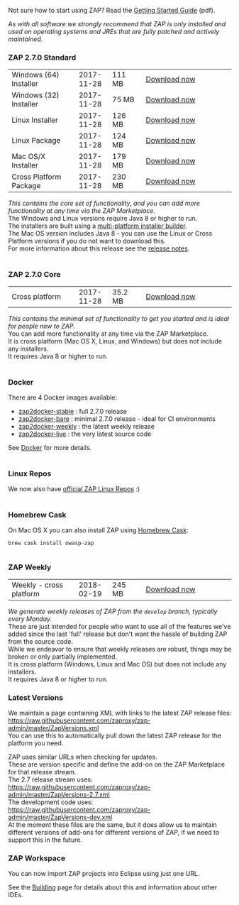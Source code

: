 Not sure how to start using ZAP? Read the [Getting Started Guide](https://github.com/zaproxy/zaproxy/releases/download/2.7.0/ZAPGettingStartedGuide-2.7.pdf) (pdf).

_As with all software we strongly recommend that ZAP is only installed and used on operating systems and JREs that are fully patched and actively maintained._

### ZAP 2.7.0 Standard

<table width='80%'>
<tr>
<td width='30%'>Windows (64) Installer</td><td width='15%'>2017-11-28</td><td width='15%'>111 MB</td><td><a href='https://github.com/zaproxy/zaproxy/releases/download/2.7.0/ZAP_2_7_0_windows.exe'>Download now</a></td>
</tr>
<tr>
<td width='30%'>Windows (32) Installer</td><td width='15%'>2017-11-28</td><td width='15%'>75 MB</td><td><a href='https://github.com/zaproxy/zaproxy/releases/download/2.7.0/ZAP_2_7_0_windows-x32.exe'>Download now</a></td>
</tr>
<tr>
<td width='30%'>Linux Installer</td><td width='15%'>2017-11-28</td><td width='15%'>126 MB</td><td><a href='https://github.com/zaproxy/zaproxy/releases/download/2.7.0/ZAP_2_7_0_unix.sh'>Download now</a></td>
</tr>
<tr>
<td width='30%'>Linux Package</td><td width='15%'>2017-11-28</td><td width='15%'>124 MB</td><td><a href='https://github.com/zaproxy/zaproxy/releases/download/2.7.0/ZAP_2.7.0_Linux.tar.gz'>Download now</a></td>
</tr>
<tr>
<td width='30%'>Mac OS/X Installer</td><td width='15%'>2017-11-28</td><td width='15%'>179 MB</td><td><a href='https://github.com/zaproxy/zaproxy/releases/download/2.7.0/ZAP_2.7.0.dmg'>Download now</a></td>
</tr>
<tr>
<td width='30%'>Cross Platform Package</td><td width='15%'>2017-11-28</td><td width='15%'>230 MB</td><td><a href='https://github.com/zaproxy/zaproxy/releases/download/2.7.0/ZAP_2.7.0_Crossplatform.zip'>Download now</a></td>
</tr>

</table>

_This contains the core set of functionality, and you can add more functionality at any time via the ZAP Marketplace._<br>
The Windows and Linux versions require Java 8 or higher to run.<br>
The installers are built using a <a href='https://www.ej-technologies.com/products/install4j/overview.html'>multi-platform installer builder</a>.<br>
The Mac OS version includes Java 8 - you can use the Linux or Cross Platform versions if you do not want to download this.<br>
For more information about this release see the <a href='https://github.com/zaproxy/zap-core-help/wiki/HelpReleases2_7_0'>release notes</a>.<br>
<br>
<h3>ZAP 2.7.0 Core</h3>

<table width='80%'>
<tr>
<td width='30%'>Cross platform</td><td width='15%'>2017-11-28</td><td width='15%'>35.2 MB</td><td><a href='https://github.com/zaproxy/zaproxy/releases/download/2.7.0/ZAP_2.7.0_Core.tar.gz'>Download now</a></td>
</tr>
</table>

<i>This contains the minimal set of functionality to get you started and is ideal for people new to ZAP.</i><br>
You can add more functionality at any time via the ZAP Marketplace.<br>
It is cross platform (Mac OS X, Linux, and Windows) but does not include any installers.<br>
It requires Java 8 or higher to run.<br>
<br>
<h3>Docker</h3>

There are 4 Docker images available:<br>
<ul>
<li><a href='https://registry.hub.docker.com/u/owasp/zap2docker-stable/'>zap2docker-stable</a> : full 2.7.0 release</li>
<li><a href='https://hub.docker.com/r/owasp/zap2docker-bare/'>zap2docker-bare</a> : minimal 2.7.0 release - ideal for CI environments</li>
<li><a href='https://registry.hub.docker.com/u/owasp/zap2docker-weekly/'>zap2docker-weekly</a> : the latest weekly release</li>
<li><a href='https://registry.hub.docker.com/u/owasp/zap2docker-live/'>zap2docker-live</a> : the very latest source code</li>
</ul>

See <a href='Docker'>Docker</a> for more details.<br>
<br>
<h3>Linux Repos</h3>
We now also have <a href='https://software.opensuse.org/download.html?project=home%3Acabelo&package=owasp-zap'>official ZAP Linux Repos</a> :)<br>
<br>
<h3>Homebrew Cask</h3>
On Mac OS X you can also install ZAP using <a href='http://caskroom.io/'>Homebrew Cask</a>:<br>
<pre><code>brew cask install owasp-zap<br>
</code></pre>

<h3>ZAP Weekly</h3>

<table width='80%'>
<tr>
<td width='30%'>Weekly - cross platform</td><td width='15%'>2018-02-19</td><td width='15%'>245 MB</td><td><a href='https://github.com/zaproxy/zaproxy/releases/download/w2018-02-19/ZAP_WEEKLY_D-2018-02-19.zip'>Download now</a></td>
</tr>
</table>

<i>We generate weekly releases of ZAP from the `develop` branch, typically every Monday.</i><br>
These are just intended for people who want to use all of the features we've added since the last 'full' release but don't want the hassle of building ZAP from the source code.<br>
While we endeavor to ensure that weekly releases are robust, things may be broken or only partially implemented.<br>
It is cross platform (Windows, Linux and Mac OS) but does not include any installers.<br>
It requires Java 8 or higher to run.<br>

<h3>Latest Versions</h3>

We maintain a page containing XML with links to the latest ZAP release files: https://raw.githubusercontent.com/zaproxy/zap-admin/master/ZapVersions.xml<br>
You can use this to automatically pull down the latest ZAP release for the platform you need.

ZAP uses similar URLs when checking for updates.<br>
These are version specific and define the add-on on the ZAP Marketplace for that release stream.<br>
The 2.7 release stream uses: https://raw.githubusercontent.com/zaproxy/zap-admin/master/ZapVersions-2.7.xml<br>
The development code uses: https://raw.githubusercontent.com/zaproxy/zap-admin/master/ZapVersions-dev.xml<br>
At the moment these files are the same, but it does allow us to maintain different versions of add-ons for different versions of ZAP, if we need to support this in the future.

<h3>ZAP Workspace</h3>
You can now import ZAP projects into Eclipse using just one URL.

See the [Building](Building) page for details about this and information about other IDEs.